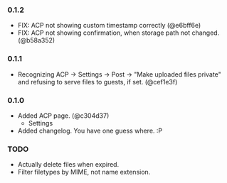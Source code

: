 ### 0.1.2
  - FIX: ACP not showing custom timestamp correctly (@e6bff6e)
  - FIX: ACP not showing confirmation, when storage path not changed. (@b58a352)

### 0.1.1
  - Recognizing ACP -> Settings -> Post -> "Make uploaded files private" and refusing to serve files to guests, if set. (@cef1e3f)

### 0.1.0
  - Added ACP page. (@c304d37)
    - Settings
  - Added changelog. You have one guess where. :P


### TODO
  - Actually delete files when expired.
  - Filter filetypes by MIME, not name extension.

